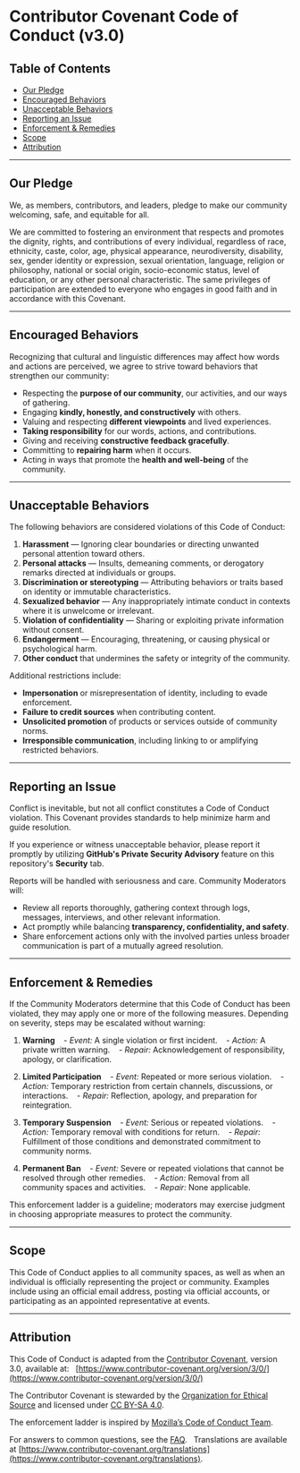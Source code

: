 # Contributor Covenant Code of Conduct (v3.0)

## Table of Contents

- [Our Pledge](#our-pledge)
- [Encouraged Behaviors](#encouraged-behaviors)
- [Unacceptable Behaviors](#unacceptable-behaviors)
- [Reporting an Issue](#reporting-an-issue)
- [Enforcement & Remedies](#enforcement--remedies)
- [Scope](#scope)
- [Attribution](#attribution)

---

## Our Pledge

We, as members, contributors, and leaders, pledge to make our community welcoming, safe, and equitable for all.

We are committed to fostering an environment that respects and promotes the dignity, rights, and contributions of every individual, regardless of race, ethnicity, caste, color, age, physical appearance, neurodiversity, disability, sex, gender identity or expression, sexual orientation, language, religion or philosophy, national or social origin, socio-economic status, level of education, or any other personal characteristic. The same privileges of participation are extended to everyone who engages in good faith and in accordance with this Covenant.

---

## Encouraged Behaviors

Recognizing that cultural and linguistic differences may affect how words and actions are perceived, we agree to strive toward behaviors that strengthen our community:

- Respecting the **purpose of our community**, our activities, and our ways of gathering.
- Engaging **kindly, honestly, and constructively** with others.
- Valuing and respecting **different viewpoints** and lived experiences.
- **Taking responsibility** for our words, actions, and contributions.
- Giving and receiving **constructive feedback gracefully**.
- Committing to **repairing harm** when it occurs.
- Acting in ways that promote the **health and well-being** of the community.

---

## Unacceptable Behaviors

The following behaviors are considered violations of this Code of Conduct:

1. **Harassment** — Ignoring clear boundaries or directing unwanted personal attention toward others.
2. **Personal attacks** — Insults, demeaning comments, or derogatory remarks directed at individuals or groups.
3. **Discrimination or stereotyping** — Attributing behaviors or traits based on identity or immutable characteristics.
4. **Sexualized behavior** — Any inappropriately intimate conduct in contexts where it is unwelcome or irrelevant.
5. **Violation of confidentiality** — Sharing or exploiting private information without consent.
6. **Endangerment** — Encouraging, threatening, or causing physical or psychological harm.
7. **Other conduct** that undermines the safety or integrity of the community.

Additional restrictions include:

- **Impersonation** or misrepresentation of identity, including to evade enforcement.
- **Failure to credit sources** when contributing content.
- **Unsolicited promotion** of products or services outside of community norms.
- **Irresponsible communication**, including linking to or amplifying restricted behaviors.

---

## Reporting an Issue

Conflict is inevitable, but not all conflict constitutes a Code of Conduct violation. This Covenant provides standards to help minimize harm and guide resolution.

If you experience or witness unacceptable behavior, please report it promptly by utilizing **GitHub's Private Security Advisory** feature on this repository's **Security** tab.

Reports will be handled with seriousness and care. Community Moderators will:

- Review all reports thoroughly, gathering context through logs, messages, interviews, and other relevant information.
- Act promptly while balancing **transparency, confidentiality, and safety**.
- Share enforcement actions only with the involved parties unless broader communication is part of a mutually agreed resolution.

---

## Enforcement & Remedies

If the Community Moderators determine that this Code of Conduct has been violated, they may apply one or more of the following measures. Depending on severity, steps may be escalated without warning:

1. **Warning**
      - _Event:_ A single violation or first incident.
      - _Action:_ A private written warning.
      - _Repair:_ Acknowledgement of responsibility, apology, or clarification.

2. **Limited Participation**
      - _Event:_ Repeated or more serious violation.
      - _Action:_ Temporary restriction from certain channels, discussions, or interactions.
      - _Repair:_ Reflection, apology, and preparation for reintegration.

3. **Temporary Suspension**
      - _Event:_ Serious or repeated violations.
      - _Action:_ Temporary removal with conditions for return.
      - _Repair:_ Fulfillment of those conditions and demonstrated commitment to community norms.

4. **Permanent Ban**
      - _Event:_ Severe or repeated violations that cannot be resolved through other remedies.
      - _Action:_ Removal from all community spaces and activities.
      - _Repair:_ None applicable.

This enforcement ladder is a guideline; moderators may exercise judgment in choosing appropriate measures to protect the community.

---

## Scope

This Code of Conduct applies to all community spaces, as well as when an individual is officially representing the project or community. Examples include using an official email address, posting via official accounts, or participating as an appointed representative at events.

---

## Attribution

This Code of Conduct is adapted from the [Contributor Covenant](https://www.contributor-covenant.org), version 3.0, available at:  
[https://www.contributor-covenant.org/version/3/0/](https://www.contributor-covenant.org/version/3/0/)

The Contributor Covenant is stewarded by the [Organization for Ethical Source](https://ethicalsource.dev) and licensed under [CC BY-SA 4.0](https://creativecommons.org/licenses/by-sa/4.0/).

The enforcement ladder is inspired by [Mozilla’s Code of Conduct Team](https://github.com/mozilla/inclusion).

For answers to common questions, see the [FAQ](https://www.contributor-covenant.org/faq).  
Translations are available at [https://www.contributor-covenant.org/translations](https://www.contributor-covenant.org/translations).
